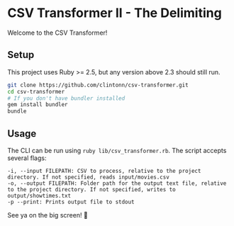 # CSV Transformer II - The Delimiting

Welcome to the CSV Transformer!

## Setup

This project uses Ruby >= 2.5, but any version above 2.3 should still run.

```sh
git clone https://github.com/clintonn/csv-transformer.git
cd csv-transformer
# If you don't have bundler installed
gem install bundler
bundle
```

## Usage

The CLI can be run using `ruby lib/csv_transformer.rb`. The script accepts several flags:

```
-i, --input FILEPATH: CSV to process, relative to the project directory. If not specified, reads input/movies.csv
-o, --output FILEPATH: Folder path for the output text file, relative to the project directory. If not specified, writes to output/showtimes.txt
-p --print: Prints output file to stdout
```

See ya on the big screen! 🍿
